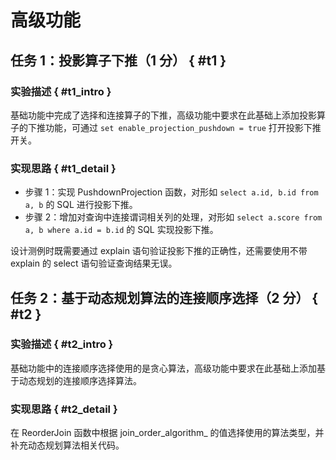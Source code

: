 # 高级功能

## 任务 1：投影算子下推（1 分） { #t1 }

### 实验描述 { #t1_intro }

基础功能中完成了选择和连接算子的下推，高级功能中要求在此基础上添加投影算子的下推功能，可通过 `set enable_projection_pushdown = true` 打开投影下推开关。

### 实现思路 { #t1_detail }

-   步骤 1：实现 PushdownProjection 函数，对形如 `select a.id, b.id from a, b` 的 SQL 进行投影下推。
-   步骤 2：增加对查询中连接谓词相关列的处理，对形如 `select a.score from a, b where a.id = b.id` 的 SQL 实现投影下推。

设计测例时既需要通过 explain 语句验证投影下推的正确性，还需要使用不带 explain 的 select 语句验证查询结果无误。

## 任务 2：基于动态规划算法的连接顺序选择（2 分） { #t2 }

### 实验描述 { #t2_intro }

基础功能中的连接顺序选择使用的是贪心算法，高级功能中要求在此基础上添加基于动态规划的连接顺序选择算法。

### 实现思路 { #t2_detail }

在 ReorderJoin 函数中根据 join_order_algorithm\_ 的值选择使用的算法类型，并补充动态规划算法相关代码。
